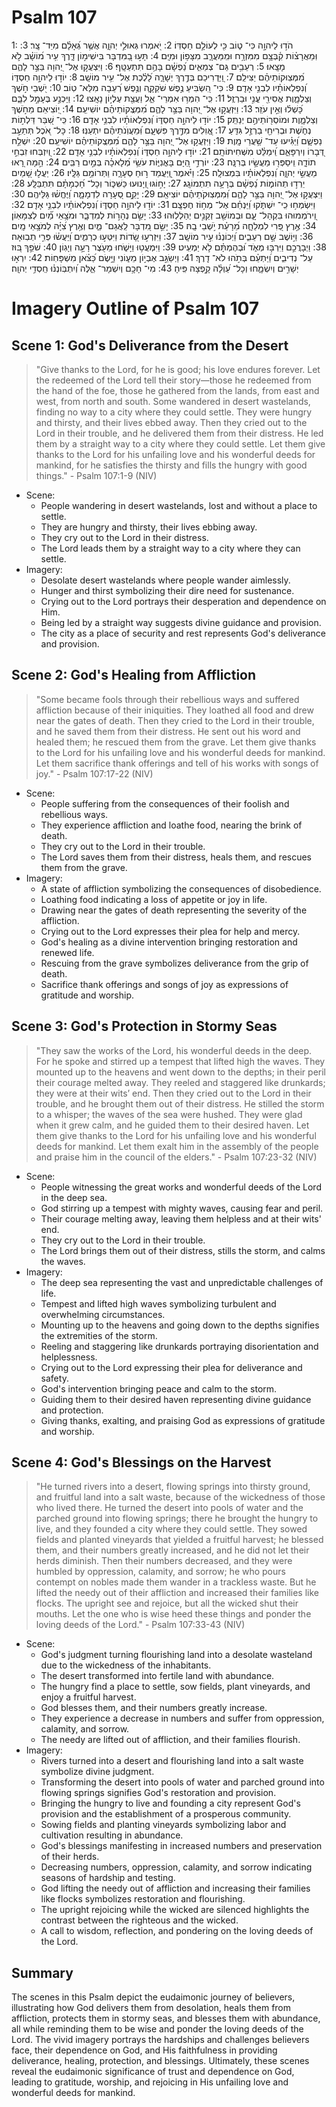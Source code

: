 # Psalm 107
1: הֹד֣וּ לַיהוָ֣ה כִּי־ ט֑וֹב כִּ֖י לְעוֹלָ֣ם חַסְדּֽוֹ׃
2: יֹ֭אמְרוּ גְּאוּלֵ֣י יְהוָ֑ה אֲשֶׁ֥ר גְּ֝אָלָ֗ם מִיַּד־ צָֽר׃
3: וּֽמֵאֲרָצ֗וֹת קִ֫בְּצָ֥ם מִמִּזְרָ֥ח וּמִֽמַּעֲרָ֑ב מִצָּפ֥וֹן וּמִיָּֽם׃
4: תָּע֣וּ בַ֭מִּדְבָּר בִּישִׁימ֣וֹן דָּ֑רֶךְ עִ֥יר מ֝וֹשָׁ֗ב לֹ֣א מָצָֽאוּ׃
5: רְעֵבִ֥ים גַּם־ צְמֵאִ֑ים נַ֝פְשָׁ֗ם בָּהֶ֥ם תִּתְעַטָּֽף׃
6: וַיִּצְעֲק֣וּ אֶל־ יְ֭הוָה בַּצַּ֣ר לָהֶ֑ם מִ֝מְּצֽוּקוֹתֵיהֶ֗ם יַצִּילֵֽם׃
7: וַ֭יּֽ͏ַדְרִיכֵם בְּדֶ֣רֶךְ יְשָׁרָ֑ה לָ֝לֶ֗כֶת אֶל־ עִ֥יר מוֹשָֽׁב׃
8: יוֹד֣וּ לַיהוָ֣ה חַסְדּ֑וֹ וְ֝נִפְלְאוֹתָ֗יו לִבְנֵ֥י אָדָֽם׃
9: כִּי־ הִ֭שְׂבִּיעַ נֶ֣פֶשׁ שֹׁקֵקָ֑ה וְנֶ֥פֶשׁ רְ֝עֵבָה מִלֵּא־ טֽוֹב׃
10: יֹ֭שְׁבֵי חֹ֣שֶׁךְ וְצַלְמָ֑וֶת אֲסִירֵ֖י עֳנִ֣י וּבַרְזֶֽל׃
11: כִּֽי־ הִמְר֥וּ אִמְרֵי־ אֵ֑ל וַעֲצַ֖ת עֶלְי֣וֹן נָאָֽצוּ׃
12: וַיַּכְנַ֣ע בֶּעָמָ֣ל לִבָּ֑ם כָּ֝שְׁל֗וּ וְאֵ֣ין עֹזֵֽר׃
13: וַיִּזְעֲק֣וּ אֶל־ יְ֭הוָה בַּצַּ֣ר לָהֶ֑ם מִ֝מְּצֻֽקוֹתֵיהֶ֗ם יוֹשִׁיעֵֽם׃
14: יֽ֭וֹצִיאֵם מֵחֹ֣שֶׁךְ וְצַלְמָ֑וֶת וּמוֹסְר֖וֹתֵיהֶ֣ם יְנַתֵּֽק׃
15: יוֹד֣וּ לַיהוָ֣ה חַסְדּ֑וֹ וְ֝נִפְלְאוֹתָ֗יו לִבְנֵ֥י אָדָֽם׃
16: כִּֽי־ שִׁ֭בַּר דַּלְת֣וֹת נְחֹ֑שֶׁת וּבְרִיחֵ֖י בַרְזֶ֣ל גִּדֵּֽעַ׃
17: אֱ֭וִלִים מִדֶּ֣רֶךְ פִּשְׁעָ֑ם וּֽ֝מֵעֲוֺֽנֹתֵיהֶ֗ם יִתְעַנּֽוּ׃
18: כָּל־ אֹ֭כֶל תְּתַעֵ֣ב נַפְשָׁ֑ם וַ֝יַּגִּ֗יעוּ עַד־ שַׁ֥עֲרֵי מָֽוֶת׃
19: וַיִּזְעֲק֣וּ אֶל־ יְ֭הוָה בַּצַּ֣ר לָהֶ֑ם מִ֝מְּצֻֽקוֹתֵיהֶ֗ם יוֹשִׁיעֵֽם׃
20: יִשְׁלַ֣ח דְּ֭בָרוֹ וְיִרְפָּאֵ֑ם וִֽ֝ימַלֵּ֗ט מִשְּׁחִיתוֹתָֽם׃
21: יוֹד֣וּ לַיהוָ֣ה חַסְדּ֑וֹ וְ֝נִפְלְאוֹתָ֗יו לִבְנֵ֥י אָדָֽם׃
22: וְ֭יִזְבְּחוּ זִבְחֵ֣י תוֹדָ֑ה וִֽיסַפְּר֖וּ מַעֲשָׂ֣יו בְּרִנָּֽה׃
23: יוֹרְדֵ֣י הַ֭יָּם בָּאֳנִיּ֑וֹת עֹשֵׂ֥י מְ֝לָאכָ֗ה בְּמַ֣יִם רַבִּֽים׃
24: הֵ֣מָּה רָ֭אוּ מַעֲשֵׂ֣י יְהוָ֑ה וְ֝נִפְלְאוֹתָ֗יו בִּמְצוּלָֽה׃
25: וַיֹּ֗אמֶר וַֽ֭יַּעֲמֵד ר֣וּחַ סְעָרָ֑ה וַתְּרוֹמֵ֥ם גַּלָּֽיו׃
26: יַעֲל֣וּ שָׁ֭מַיִם יֵרְד֣וּ תְהוֹמ֑וֹת נַ֝פְשָׁ֗ם בְּרָעָ֥ה תִתְמוֹגָֽג׃
27: יָח֣וֹגּוּ וְ֭יָנוּעוּ כַּשִּׁכּ֑וֹר וְכָל־ חָ֝כְמָתָ֗ם תִּתְבַּלָּֽע׃
28: וַיִּצְעֲק֣וּ אֶל־ יְ֭הוָה בַּצַּ֣ר לָהֶ֑ם וּֽ֝מִמְּצֽוּקֹתֵיהֶ֗ם יוֹצִיאֵֽם׃
29: יָקֵ֣ם סְ֭עָרָה לִדְמָמָ֑ה וַ֝יֶּחֱשׁ֗וּ גַּלֵּיהֶֽם׃
30: וַיִּשְׂמְח֥וּ כִֽי־ יִשְׁתֹּ֑קוּ וַ֝יַּנְחֵ֗ם אֶל־ מְח֥וֹז חֶפְצָֽם׃
31: יוֹד֣וּ לַיהוָ֣ה חַסְדּ֑וֹ וְ֝נִפְלְאוֹתָ֗יו לִבְנֵ֥י אָדָֽם׃
32: וִֽ֭ירֹמְמוּהוּ בִּקְהַל־ עָ֑ם וּבְמוֹשַׁ֖ב זְקֵנִ֣ים יְהַלְלֽוּהוּ׃
33: יָשֵׂ֣ם נְהָר֣וֹת לְמִדְבָּ֑ר וּמֹצָ֥אֵי מַ֝֗יִם לְצִמָּאֽוֹן׃
34: אֶ֣רֶץ פְּ֭רִי לִמְלֵחָ֑ה מֵ֝רָעַ֗ת יֹ֣שְׁבֵי בָֽהּ׃
35: יָשֵׂ֣ם מִ֭דְבָּר לַֽאֲגַם־ מַ֑יִם וְאֶ֥רֶץ צִ֝יָּ֗ה לְמֹצָ֥אֵי מָֽיִם׃
36: וַיּ֣וֹשֶׁב שָׁ֣ם רְעֵבִ֑ים וַ֝יְכוֹנְנ֗וּ עִ֣יר מוֹשָֽׁב׃
37: וַיִּזְרְע֣וּ שָׂ֭דוֹת וַיִּטְּע֣וּ כְרָמִ֑ים וַ֝יַּעֲשׂ֗וּ פְּרִ֣י תְבֽוּאָה׃
38: וַיְבָרֲכֵ֣ם וַיִּרְבּ֣וּ מְאֹ֑ד וּ֝בְהֶמְתָּ֗ם לֹ֣א יַמְעִֽיט׃
39: וַיִּמְעֲט֥וּ וַיָּשֹׁ֑חוּ מֵעֹ֖צֶר רָעָ֣ה וְיָגֽוֹן׃
40: שֹׁפֵ֣ךְ בּ֭וּז עַל־ נְדִיבִ֑ים וַ֝יַּתְעֵ֗ם בְּתֹ֣הוּ לֹא־ דָֽרֶךְ׃
41: וַיְשַׂגֵּ֣ב אֶבְי֣וֹן מֵע֑וֹנִי וַיָּ֥שֶׂם כַּ֝צֹּ֗אן מִשְׁפָּחֽוֹת׃
42: יִרְא֣וּ יְשָׁרִ֣ים וְיִשְׂמָ֑חוּ וְכָל־ עַ֝וְלָ֗ה קָ֣פְצָה פִּֽיהָ׃
43: מִי־ חָכָ֥ם וְיִשְׁמָר־ אֵ֑לֶּה וְ֝יִתְבּֽוֹנְנ֗וּ חַֽסְדֵ֥י יְהוָֽה׃

# Imagery Outline of Psalm 107

## Scene 1: God's Deliverance from the Desert

> "Give thanks to the Lord, for he is good; his love endures forever. Let the redeemed of the Lord tell their story—those he redeemed from the hand of the foe, those he gathered from the lands, from east and west, from north and south. Some wandered in desert wastelands, finding no way to a city where they could settle. They were hungry and thirsty, and their lives ebbed away. Then they cried out to the Lord in their trouble, and he delivered them from their distress. He led them by a straight way to a city where they could settle. Let them give thanks to the Lord for his unfailing love and his wonderful deeds for mankind, for he satisfies the thirsty and fills the hungry with good things." - Psalm 107:1-9 (NIV)

- Scene:
  - People wandering in desert wastelands, lost and without a place to settle.
  - They are hungry and thirsty, their lives ebbing away.
  - They cry out to the Lord in their distress.
  - The Lord leads them by a straight way to a city where they can settle.
- Imagery:
  - Desolate desert wastelands where people wander aimlessly.
  - Hunger and thirst symbolizing their dire need for sustenance.
  - Crying out to the Lord portrays their desperation and dependence on Him.
  - Being led by a straight way suggests divine guidance and provision.
  - The city as a place of security and rest represents God's deliverance and provision.

## Scene 2: God's Healing from Affliction

> "Some became fools through their rebellious ways and suffered affliction because of their iniquities. They loathed all food and drew near the gates of death. Then they cried to the Lord in their trouble, and he saved them from their distress. He sent out his word and healed them; he rescued them from the grave. Let them give thanks to the Lord for his unfailing love and his wonderful deeds for mankind. Let them sacrifice thank offerings and tell of his works with songs of joy." - Psalm 107:17-22 (NIV)

- Scene:
  - People suffering from the consequences of their foolish and rebellious ways.
  - They experience affliction and loathe food, nearing the brink of death.
  - They cry out to the Lord in their trouble.
  - The Lord saves them from their distress, heals them, and rescues them from the grave.
- Imagery:
  - A state of affliction symbolizing the consequences of disobedience.
  - Loathing food indicating a loss of appetite or joy in life.
  - Drawing near the gates of death representing the severity of the affliction.
  - Crying out to the Lord expresses their plea for help and mercy.
  - God's healing as a divine intervention bringing restoration and renewed life.
  - Rescuing from the grave symbolizes deliverance from the grip of death.
  - Sacrifice thank offerings and songs of joy as expressions of gratitude and worship.

## Scene 3: God's Protection in Stormy Seas

> "They saw the works of the Lord, his wonderful deeds in the deep. For he spoke and stirred up a tempest that lifted high the waves. They mounted up to the heavens and went down to the depths; in their peril their courage melted away. They reeled and staggered like drunkards; they were at their wits’ end. Then they cried out to the Lord in their trouble, and he brought them out of their distress. He stilled the storm to a whisper; the waves of the sea were hushed. They were glad when it grew calm, and he guided them to their desired haven. Let them give thanks to the Lord for his unfailing love and his wonderful deeds for mankind. Let them exalt him in the assembly of the people and praise him in the council of the elders." - Psalm 107:23-32 (NIV)

- Scene:
  - People witnessing the great works and wonderful deeds of the Lord in the deep sea.
  - God stirring up a tempest with mighty waves, causing fear and peril.
  - Their courage melting away, leaving them helpless and at their wits' end.
  - They cry out to the Lord in their trouble.
  - The Lord brings them out of their distress, stills the storm, and calms the waves.
- Imagery:
  - The deep sea representing the vast and unpredictable challenges of life.
  - Tempest and lifted high waves symbolizing turbulent and overwhelming circumstances.
  - Mounting up to the heavens and going down to the depths signifies the extremities of the storm.
  - Reeling and staggering like drunkards portraying disorientation and helplessness.
  - Crying out to the Lord expressing their plea for deliverance and safety.
  - God's intervention bringing peace and calm to the storm.
  - Guiding them to their desired haven representing divine guidance and protection.
  - Giving thanks, exalting, and praising God as expressions of gratitude and worship.

## Scene 4: God's Blessings on the Harvest

> "He turned rivers into a desert, flowing springs into thirsty ground, and fruitful land into a salt waste, because of the wickedness of those who lived there. He turned the desert into pools of water and the parched ground into flowing springs; there he brought the hungry to live, and they founded a city where they could settle. They sowed fields and planted vineyards that yielded a fruitful harvest; he blessed them, and their numbers greatly increased, and he did not let their herds diminish. Then their numbers decreased, and they were humbled by oppression, calamity, and sorrow; he who pours contempt on nobles made them wander in a trackless waste. But he lifted the needy out of their affliction and increased their families like flocks. The upright see and rejoice, but all the wicked shut their mouths. Let the one who is wise heed these things and ponder the loving deeds of the Lord." - Psalm 107:33-43 (NIV)

- Scene:
  - God's judgment turning flourishing land into a desolate wasteland due to the wickedness of the inhabitants.
  - The desert transformed into fertile land with abundance.
  - The hungry find a place to settle, sow fields, plant vineyards, and enjoy a fruitful harvest.
  - God blesses them, and their numbers greatly increase.
  - They experience a decrease in numbers and suffer from oppression, calamity, and sorrow.
  - The needy are lifted out of affliction, and their families flourish.
- Imagery:
  - Rivers turned into a desert and flourishing land into a salt waste symbolize divine judgment.
  - Transforming the desert into pools of water and parched ground into flowing springs signifies God's restoration and provision.
  - Bringing the hungry to live and founding a city represent God's provision and the establishment of a prosperous community.
  - Sowing fields and planting vineyards symbolizing labor and cultivation resulting in abundance.
  - God's blessings manifesting in increased numbers and preservation of their herds.
  - Decreasing numbers, oppression, calamity, and sorrow indicating seasons of hardship and testing.
  - God lifting the needy out of affliction and increasing their families like flocks symbolizes restoration and flourishing.
  - The upright rejoicing while the wicked are silenced highlights the contrast between the righteous and the wicked.
  - A call to wisdom, reflection, and pondering on the loving deeds of the Lord. 

## Summary

The scenes in this Psalm depict the eudaimonic journey of believers, illustrating how God delivers them from desolation, heals them from affliction, protects them in stormy seas, and blesses them with abundance, all while reminding them to be wise and ponder the loving deeds of the Lord. The vivid imagery portrays the hardships and challenges believers face, their dependence on God, and His faithfulness in providing deliverance, healing, protection, and blessings. Ultimately, these scenes reveal the eudaimonic significance of trust and dependence on God, leading to gratitude, worship, and rejoicing in His unfailing love and wonderful deeds for mankind.